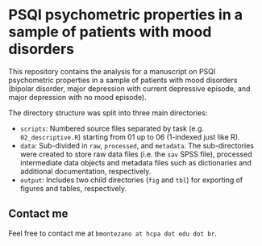 # PSQI psychometric properties in a sample of patients with mood disorders

This repository contains the analysis for a manuscript on PSQI psychometric
properties in a sample of patients with mood disorders (bipolar disorder, major
depression with current depressive episode, and major depression with no mood
episode).

The directory structure was split into three main directories:

- `scripts`: Numbered source files separated by task (e.g. `02_descriptive.R`)
starting from 01 up to 06 (1-indexed just like R).
- `data`: Sub-divided in `raw`, `processed`, and `metadata`. The sub-directories
were created to store raw data files (i.e. the `sav` SPSS file), processed
intermediate data objects and metadata files such as dictionaries and additional
documentation, respectively.
- `output`: Includes two child directories (`fig` and `tbl`) for exporting of
figures and tables, respectively.

## Contact me

Feel free to contact me at `bmontezano at hcpa dot edu dot br`.
